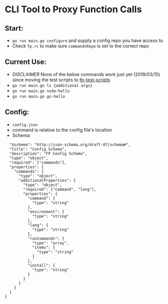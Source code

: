 # CLI Tool to Proxy Function Calls

## Start:

- `go run main.go configure` and supply a config repo you have access to
- Check `fp.rc` to make sure `commandsRepo` is set to the correct repo

## Current Use:

- _DISCLAIMER_ None of the below commands work just yet (2019/03/15) since moving the test scripts to [fp-test-scripts](https://github.com/HunterEl/fp-test-scripts/)
- `go run main.go ls {additional args}`
- `go run main.go node-hello`
- `go run main.go go-hello`

## Config:

- `config.json`
- command is relative to the config file's location
- Schema:

```{
  "$schema": "http://json-schema.org/draft-07/schema#",
  "title": "Config Schema",
  "description": "FP Config Schema",
  "type": "object",
  "required": ["commands"],
  "properties": {
    "commands": {
      "type": "object",
      "additionalProperties": {
        "type": "object",
        "required": ["command", "lang"],
        "properties": {
          "command": {
            "type": "string"
          },
          "environment": {
            "type": "string"
          },
          "lang": {
            "type": "string"
          },
          "runCommands": {
            "type": "array",
            "items": {
              "type": "string"
            }
          },
          "install": {
            "type": "string"
          }
        }
      }
    }
  }
}
```
